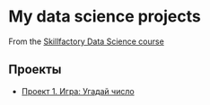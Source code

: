 # My data science projects
From the [Skillfactory Data Science course](https://skillfactory.ru/data-scientist)

## Проекты

*	[Проект 1. Игра: Угадай число](https://github.com/Chicko68/SkillFactoryDS/tree/main/guess-number-task)